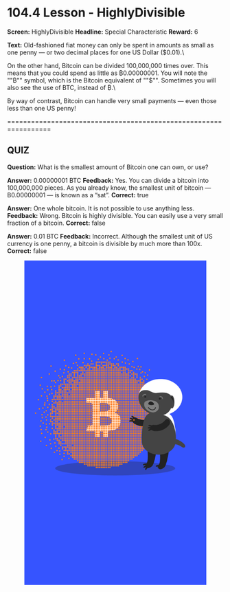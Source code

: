 # 104.4 Lesson - HighlyDivisible

**Screen:** HighlyDivisible
**Headline:** Special Characteristic
**Reward:** 6

**Text:** Old-fashioned fiat money can only be spent in amounts as small as one penny — or two decimal places for one US Dollar ($0.01).\\

On the other hand, Bitcoin can be divided 100,000,000 times over. This means that you could spend as little as ₿0.00000001. You will note the &quot;&quot;₿&quot;&quot; symbol, which is the Bitcoin equivalent of &quot;&quot;$&quot;&quot;. Sometimes you will also see the use of BTC, instead of ₿.\\

By way of contrast, Bitcoin can handle very small payments — even those less than one US penny!


=================================================================

## QUIZ

**Question:** What is the smallest amount of Bitcoin one can own, or use?

**Answer:** 0.00000001 BTC
**Feedback:** Yes. You can divide a bitcoin into 100,000,000 pieces. As you already know, the smallest unit of bitcoin — B0.00000001 — is known as a “sat”.
**Correct:** true

**Answer:** One whole bitcoin. It is not possible to use anything less.
**Feedback:** Wrong. Bitcoin is highly divisible. You can easily use a very small fraction of a bitcoin.
**Correct:** false

**Answer:** 0.01 BTC
**Feedback:** Incorrect. Although the smallest unit of US currency is one penny, a bitcoin is divisible by much more than 100x.
**Correct:** false


<figure><img src="../.gitbook/assets/image (17).png" alt=""><figcaption></figcaption></figure>

